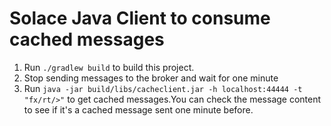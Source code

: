 # Solace Java Client to consume cached messages

1. Run `./gradlew build` to build this project.
1. Stop sending messages to the broker and wait for one minute
1. Run `java -jar build/libs/cacheclient.jar -h localhost:44444 -t "fx/rt/>"` to get cached messages.You can check the message content to see if it's a cached message sent one minute before.
